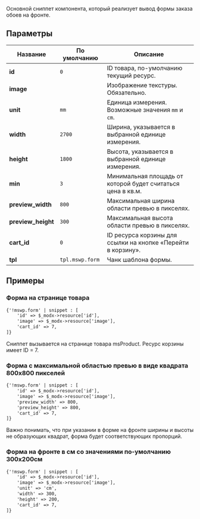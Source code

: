 Основной сниппет компонента, который реализует вывод формы заказа обоев на фронте.

## Параметры

Название					| По умолчанию									| Описание
----------------------------|-----------------------------------------------|------------------------------------------------------------------------------------------
**id**			            | `0`             								| ID товара, по-умолчанию текущий ресурс.
**image**					|    											| Изображение текстуры. Обязательно.
**unit**		     		| `mm`    									    | Единица измерения. Возможные значения `mm` и `cm`.
**width**		     		| `2700`    									| Ширина, указывается в выбранной единице измерения.
**height**		     		| `1800`    									| Высота, указывается в выбранной единице измерения.
**min**		     	    	| `3`    									    | Минимальная площадь от которой будет считаться цена в кв.м.
**preview_width**		    | `800`    							            | Максимальная ширина области превью в пикселях.
**preview_height**		    | `300`    							            | Максимальная высота области превью в пикселях.
**cart_id**		     	    | `0`                							| ID ресурса корзины для ссылки на кнопке «Перейти в корзину».
**tpl**		         	    | `tpl.mswp.form`        					    | Чанк шаблона формы.

## Примеры
### Форма на странице товара
```html
{'!mswp.form' | snippet : [
    'id' => $_modx->resource['id'],
    'image' => $_modx->resource['image'],
    'cart_id' => 7,
]}
```
Сниппет вызывается на странице товара msProduct. Ресурс корзины имеет ID = 7.

### Форма с максимальной областью превью в виде квадрата 800x800 пикселей
```html
{'!mswp.form' | snippet : [
    'id' => $_modx->resource['id'],
    'image' => $_modx->resource['image'],
    'preview_width' => 800,
    'preview_height' => 800,
    'cart_id' => 7,
]}
```
Важно понимать, что при указании в форме на фронте ширины и высоты не образующих квадрат, форма будет соответствующих пропорций.

### Форма на фронте в см со значениями по-умолчанию 300x200см
```html
{'!mswp.form' | snippet : [
    'id' => $_modx->resource['id'],
    'image' => $_modx->resource['image'],
    'unit' => 'cm',
    'width' => 300,
    'height' => 200,
    'cart_id' => 7,
]}
```
